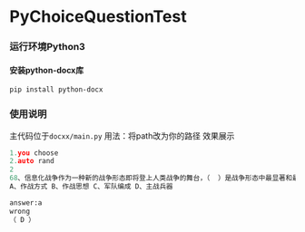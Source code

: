 # PyChoiceQuestionTest
### 运行环境Python3
#### 安装python-docx库
`pip install python-docx`
### 使用说明
主代码位于`docxx/main.py`
用法：将path改为你的路径
效果展示
``` python
1.you choose
2.auto rand
2
68、信息化战争作为一种新的战争形态即将登上人类战争的舞台，（  ）是战争形态中最显著和最重要的标志。
A、作战方式 B、作战思想 C、军队编成 D、主战兵器

answer:a
wrong
（ D ）
```
